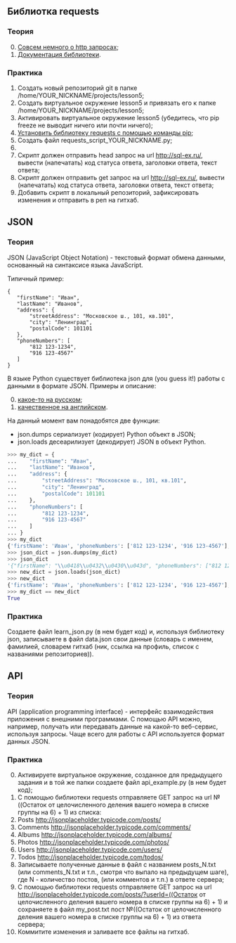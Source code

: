 ## Библиотка requests

### Теория

0. [Совсем немного о http запросах](https://habrahabr.ru/post/50147/);
1. [Документация библиотеки](http://docs.python-requests.org/en/master/).

### Практика

1. Создать новый репозиторий git в папке /home/YOUR_NICKNAME/projects/lesson5;
2. Создать виртуальное окружение lesson5 и привязать его к папке /home/YOUR_NICKNAME/projects/lesson5;
3. Активировать виртуальное окружение lesson5 (убедитесь, что pip freeze не выводит ничего или почти ничего);
4. [Установить библиотеку requests с помощью команды pip](http://docs.python-requests.org/en/master/user/install/#pip-install-requests);
5. Создать файл requests_script_YOUR_NICKNAME.py;
6. 
  1. Скрипт должен отправить head запрос на url http://sql-ex.ru/, вывести (напечатать) код статуса ответа, заголовки ответа, текст ответа; 
  2. Скрипт должен отправить get запрос на url http://sql-ex.ru/, вывести (напечатать) код статуса ответа, заголовки ответа, текст ответа; 
7. Добавить скрипт в локальный репозиторий, зафиксировать изменения и отправить в реп на гитхаб.

## JSON

### Теория

JSON (JavaScript Object Notation) - текстовый формат обмена данными, основанный на синтаксисе языка JavaScript.

Типичный пример:

~~~~
{
   "firstName": "Иван",
   "lastName": "Иванов",
   "address": {
       "streetAddress": "Московское ш., 101, кв.101",
       "city": "Ленинград",
       "postalCode": 101101
   },
   "phoneNumbers": [
       "812 123-1234",
       "916 123-4567"
   ]
}
~~~~

В языке Python существует библиотека json для (you guess it!) работы с данными в формате JSON. Примеры и описание: 

0. [какое-то на русском](https://pythonworld.ru/moduli/modul-json.html);
1. [качественное на английском](https://docs.python.org/3.6/library/json.html).

На данный момент вам понадобятся две функции:

* json.dumps сериализует (кодирует) Python объект в JSON;
* json.loads десеарилизует (декодирует) JSON в объект Python.

```python
>>> my_dict = {
...    "firstName": "Иван",
...    "lastName": "Иванов",
...    "address": {
...        "streetAddress": "Московское ш., 101, кв.101",
...        "city": "Ленинград",
...        "postalCode": 101101
...    },
...    "phoneNumbers": [
...        "812 123-1234",
...        "916 123-4567"
...    ]
... }
>>> my_dict
{'firstName': 'Иван', 'phoneNumbers': ['812 123-1234', '916 123-4567'], 'lastName': 'Иванов', 'address': {'city': 'Ленинград', 'streetAddress': 'Московское ш., 101, кв.101', 'postalCode': 101101}}
>>> json_dict = json.dumps(my_dict)
>>> json_dict
'{"firstName": "\\u0418\\u0432\\u0430\\u043d", "phoneNumbers": ["812 123-1234", "916 123-4567"], "lastName": "\\u0418\\u0432\\u0430\\u043d\\u043e\\u0432", "address": {"city": "\\u041b\\u0435\\u043d\\u0438\\u043d\\u0433\\u0440\\u0430\\u0434", "streetAddress": "\\u041c\\u043e\\u0441\\u043a\\u043e\\u0432\\u0441\\u043a\\u043e\\u0435 \\u0448., 101, \\u043a\\u0432.101", "postalCode": 101101}}'
>>> new_dict = json.loads(json_dict)
>>> new_dict
{'firstName': 'Иван', 'phoneNumbers': ['812 123-1234', '916 123-4567'], 'lastName': 'Иванов', 'address': {'streetAddress': 'Московское ш., 101, кв.101', 'city': 'Ленинград', 'postalCode': 101101}}
>>> my_dict == new_dict
True
```

### Практика

Создаете файл learn_json.py (в нем будет код) и, используя библиотеку json, записываете в файл data.json свои данные (словарь с именем, фамилией, словарем гитхаб (ник, ссылка на профиль, список с названиями репозиториев)). 

## API

### Теория

API (application programming interface) - интерфейс взаимодействия приложения с внешними программами. С помощью API можно, например, получать или передавать данные на какой-то веб-сервис, используя запросы. Чаще всего для работы с API используется формат данных JSON.

### Практика

0. Активируете виртуальное окружение, созданное для предыдущего задания и в той же папки создаете файл api_example.py (в нем будет код);
1. С помощью библиотеки requests отправляете GET запрос на url №((Остаток от целочисленного деления вашего номера в списке группы на 6) + 1) из списка:
  1. Posts http://jsonplaceholder.typicode.com/posts/
  2. Comments http://jsonplaceholder.typicode.com/comments/
  3. Albums http://jsonplaceholder.typicode.com/albums/
  4. Photos http://jsonplaceholder.typicode.com/photos/
  5. Users http://jsonplaceholder.typicode.com/users/
  6. Todos http://jsonplaceholder.typicode.com/todos/
2. Записываете полученные данные в файл с названием posts_N.txt (или comments_N.txt и т.п., смотря что выпало на предыдущем шаге), где N - количество постов, (или комментов и т.п.) в ответе сервера;
3. С помощью библиотеки requests отправляете GET запрос на url http://jsonplaceholder.typicode.com/posts/?userId=((Остаток от целочисленного деления вашего номера в списке группы на 6) + 1) и сохраняете в файл my_post.txt пост №((Остаток от целочисленного деления вашего номера в списке группы на 6) + 1) из ответа сервера;
4. Коммитите изменения и заливаете все файлы на гитхаб. 

